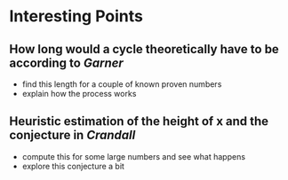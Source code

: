 # Interesting Points

## How long would a cycle theoretically have to be according to _Garner_

- find this length for a couple of known proven numbers
- explain how the process works

## Heuristic estimation of the height of x and the conjecture in _Crandall_

- compute this for some large numbers and see what happens
- explore this conjecture a bit
